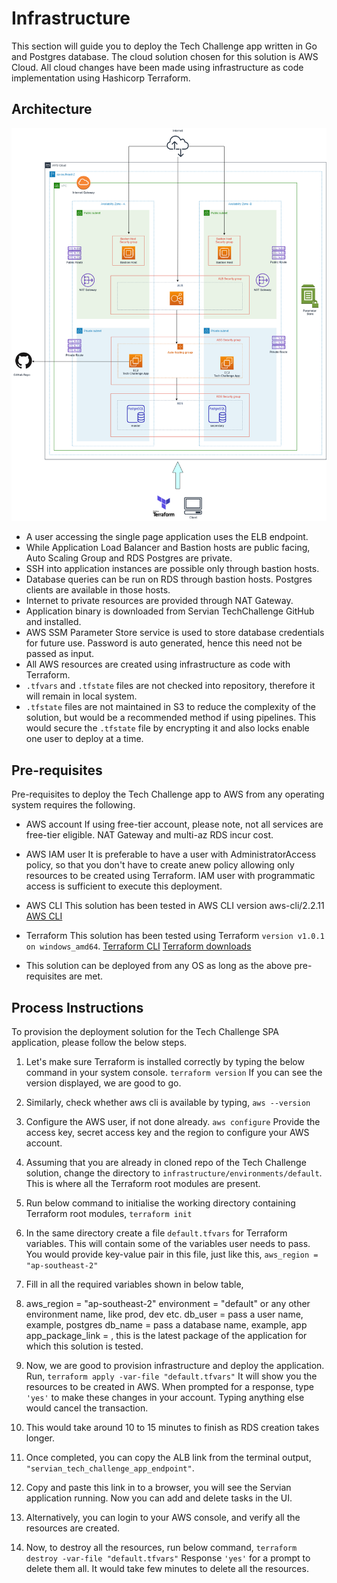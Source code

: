 # Infrastructure

This section will guide you to deploy the Tech Challenge app written in Go and Postgres database. The cloud solution chosen for this solution is AWS Cloud. All cloud changes have been made using infrastructure as code implementation using Hashicorp Terraform.

## Architecture

![architecture](ServianTCArchitecture.png)

* A user accessing the single page application uses the ELB endpoint.
* While Application Load Balancer and Bastion hosts are public facing, Auto Scaling Group and RDS Postgres are private.
* SSH into application instances are possible only through bastion hosts.
* Database queries can be run on RDS through bastion hosts. Postgres clients are available in those hosts.
* Internet to private resources are provided through NAT Gateway.
* Application binary is downloaded from Servian TechChallenge GitHub and installed.
* AWS SSM Parameter Store service is used to store database credentials for future use. Password is auto generated, hence this need not be passed as input.
* All AWS resources are created using infrastructure as code with Terraform.
*  `.tfvars` and `.tfstate` files are not checked into repository, therefore it will remain in local system.
*  `.tfstate` files are not maintained in S3 to reduce the complexity of the solution, but would be a recommended method if using pipelines. This would secure the `.tfstate` file by encrypting it and also locks enable one user to deploy at a time.

## Pre-requisites

Pre-requisites to deploy the Tech Challenge app to AWS from any operating system requires the following.

* AWS account
   If using free-tier account, please note, not all services are free-tier eligible. NAT Gateway and multi-az RDS incur cost.
* AWS IAM user
   It is preferable to have a user with AdministratorAccess policy, so that you don't have to create anew policy allowing only resources to be created using Terraform.
   IAM user with programmatic access is sufficient to execute this deployment.
* AWS CLI
   This solution has been tested in AWS CLI version aws-cli/2.2.11
   [AWS CLI](https://docs.aws.amazon.com/cli/latest/userguide/cli-chap-install.html)

* Terraform 
   This solution has been tested using Terraform `version v1.0.1 on windows_amd64`.
   [Terraform CLI](https://learn.hashicorp.com/tutorials/terraform/install-cli)
   [Terraform downloads](https://www.terraform.io/downloads.html)

* This solution can be deployed from any OS as long as the above pre-requisites are met.

## Process Instructions

To provision the deployment solution for the Tech Challenge SPA application, please follow the below steps.

1. Let's make sure Terraform is installed correctly by typing the below command in your system console.
   `terraform version`
   If you can see the version displayed, we are good to go.
2. Similarly, check whether aws cli is available by typing,
   `aws --version`
3. Configure the AWS user, if not done already.
   `aws configure`
   Provide the access key, secret access key and the region to configure your AWS account.
4.  Assuming that you are already in cloned repo of the Tech Challenge solution, change the directory to `infrastructure/environments/default`. This is where all the Terraform root modules are present.
5.  Run below command to initialise the working directory containing Terraform root modules,
    `terraform init`

6. In the same directory create a file `default.tfvars` for Terraform variables. This will contain some of the variables user needs to pass.
   You would provide key-value pair in this file, just like this,
   `aws_region = "ap-southeast-2"`
7. Fill in all the required variables shown in below table,
8. aws_region = "ap-southeast-2"
   environment = "default" or any other environment name, like prod, dev etc.
db_user = pass a user name, example, postgres
db_name = pass a database name, example, app
app_package_link = <link>, this is the latest package of the application for which this solution is tested.
9. Now, we are good to provision infrastructure and deploy the application. Run,
   `terraform apply -var-file "default.tfvars"`
    It will show you the resources to be created in AWS. When prompted for a response, type `'yes'` to make these changes in your account. Typing anything else would cancel the transaction.
10. This would take around 10 to 15 minutes to finish as RDS creation takes longer.
11. Once completed, you can copy the ALB link from the terminal output, `"servian_tech_challenge_app_endpoint"`.
12. Copy and paste this link in to a browser, you will see the Servian application running. Now you can add and delete tasks in the UI.
13. Alternatively, you can login to your AWS console, and verify all the resources are created.
14. Now, to destroy all the resources, run below command,
    `terraform destroy -var-file "default.tfvars"`
    Response `'yes'` for a prompt to delete them all.
    It would take few minutes to delete all the resources. 
